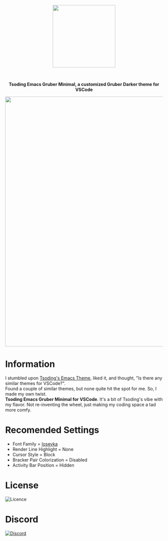 <p align="center">
<img align="center" src="https://raw.githubusercontent.com/AnksioXD/Tsoding-Serene-Edition-For-VSCode/main/assets/tsgrubmin.png" width="200" height="200">
</p><br>
<p align="center">
  <strong>Tsoding Emacs Gruber Minimal, a customized Gruber Darker theme for VSCode</strong> <br>
</p>
<p align="center"><img src="https://raw.githubusercontent.com/AnksioXD/Tsoding-Serene-Edition-For-VSCode/main/assets/preview.png" width="800">
</p>

# Information
I stumbled upon <a href="https://github.com/rexim/gruber-darker-theme">Tsoding's Emacs Theme</a>, liked it, and thought, "Is there any similar themes for VSCode?". <br> Found a couple of similar themes, but none quite hit the spot for me. So, I made my own twist. <br> **Tsoding Emacs Gruber Minimal for VSCode**. It's a bit of Tsoding's vibe with my flavor. Not re-inventing the wheel, just making my coding space a tad more comfy. <br>
# Recomended Settings
- Font Family = <a href="https://github.com/ryanoasis/nerd-fonts/releases/download/v3.1.1/Iosevka.zip">Iosevka</a>
- Render Line Highlight = None
- Cursor Style = Block
- Bracker Pair Colorization = Disabled
- Activity Bar Position = Hidden

# License
<img src="https://camo.githubusercontent.com/3dbcfa4997505c80ef928681b291d33ecfac2dabf563eb742bb3e269a5af909c/68747470733a2f2f696d672e736869656c64732e696f2f6769746875622f6c6963656e73652f496c65726961796f2f6d61726b646f776e2d6261646765733f7374796c653d666f722d7468652d6261646765" alt="Licence" data-canonical-src="https://img.shields.io/github/license/AnksioXD/Tsoding-Serene-Edition-For-VSCode?style=for-the-badge" style="max-width: 100%;">

# Discord
<a href="https://discord.gg/t3ybHCvPA8">![Discord](https://img.shields.io/badge/Discord-%235865F2.svg?style=for-the-badge&logo=discord&logoColor=white)</a>
